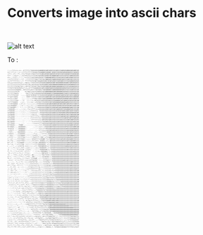 <h1>Converts image into ascii chars</h1>
<br/>

![alt text](https://i.ibb.co/MBXPZFd/surff.jpg)

To :
<pre style="font-size:3px;">
::;;;;*+*+;++;;++;.,%**???*+*?%%%%%%%%%%%####S#S%##SS#S#SSSSS##SSSSS###S#S#####S##S###SS#S
+++:;;?*:+;::;,+:,+;?*??+*??*???%%%%%%?S%%#####S%S####S*##S#SSSS#S#S#S##S##S###SSSSS#S##SS
:+**;:.+**,::**;,:+*++**%?+%*+??%%%??%?%?%%##%S#SS##SS###S#SS#SS#SSSS#SSS##S##SSSS##S#S##S
*+**..::*?+++*,,:,+++*%*%*??+?*???%?%%?%%S%#SSSS#%##?#SS#####S##SSSSSSSSS#SSSSS###S#SSS#SS
+++;,,;?*?**;:,;:;;,.*++???*???%?S?%%%%?S%%%S??SS######S##SSSSSSS#SSS#SSSS##SS#S##SSSSSSSS
:;++;*+**??*+*,,;:+;* ,;***????????%%%???%S?%%%?####%#SSS####S#S###SS##SSSSS##SS#SSSSSSSSS
:+;*+*******??:::;;*: **?*???%??%?%#??%%%%#S%SS#SS?#SS#S%#S#SSSS##S###SSSSSSS#S#####SS#S#S
**?+;++*???????*+++:,;*%%*++;*??%?%??S?%?SSS%%#%SS###SS#S###?##S######S#S###SSS##S##SS#SSS
?****?*??*????????++++*S?**%%;?%?%?%?%%??%%SS%S#S#SSS#S#S######S######S#S#SSS##S####SSSSSS
?*?*???*???%?%%??%++,;+*#*?%?*?%?%%%??S%%?S%%S#SS###S##S#####S#######S#SSSSSSS#SS###SS#SSS
**?*%?????%?%%?%%?%;+*;?+;;%*??*?%%%%#%%%%%%#S%SS####S###S#S########S###S#SSS#SSSS##SSSSSS
**??*??????%%%%%%:,.%%*???*?++S?**??%S?S%%%??%#SS#####SSS###########S##SSSSSSSSSS##SSSSS#S
?*??*??????%??%.      %*??%%??+?%*%??%%SS%S?%%SS#########S###S#######S#S#S#SSSSSSS#SSSSS#S
****?????%%%?%   .    .?%%*??*?%??%+S%%%%%S%SSS#SS####SSSSS###########SSS##SSSSS#S###S##SS
+**+*???%?+%%?   .,.,,.;%%?%*?%?SS%%???%*%%%S%SSSSS##S##SSSSS##S##SS###SS#S#SSS#SSSS####S#
***+%??*?%%%%     ,.... SSSS*????%?%???%S%%%%SSSS###S##SSS#SS##S###S####S###S#S#SSS######S
+?+??***??%%?     ,,,,..;;;:;;;???%%%??%S%%?%%#SSS######SSS#S#S###S#SS#S####SS##SSS##S#SSS
;+;*???????%%+ ....;+:  ;;;:;;;+;;%%?%%?%?%%SSSSSSSS#%SSSSSS######SS#SS####SS#S#SS#SS#SS##
,*+**??%%%SSS   ,;,+:;. :;:;;;++;:;+?%?%%%?%?%%SSSSSSS#SSS#S#######S####S###S#SSSSSSSSSSSS
;**??%?%%SS%%  ;,+*:;+:.::;;;;;;;+:;;S?%%%%%%%%%%%#SS##S#S####S##S##SS###SS##S#SSSSSS##SSS
+????%%SSSS?,, .::++ :; +;;;;;+;;;;;;+%%%%%%%%%SSSSSSSSSS#SS#SS#S##SSS#SS#SS#S##SSS#S#SS##
+???%%%SSS?,,.  *.:,.:;::;?**;++;;;*;+%%%%%%%%%SSS##SSSSS#S#S##SS##SS#########S###SSSSSS##
**%%%%%SS;,,,. ,,:,:;+;,::*++;+****;++++%%%%%%%%SS#SS%#SSSS#SS####S#SSSS#S#####SS#SSSSS##S
???%%%%SS.,,,..,:;,;;;:::,:;;+*???**;%,:?%%%S%%SS%SSSSSSSSSSS#SS#S#SS###SS###SS#S#SSSS##SS
*%?%%%%%S.,,,...,:,;:;:,,,,:;+*????*+*:;;%%%%%%%SS%SSSSSS#S#SSS%S#S#%###SS##S#S#S###S#S##S
?*%?%%%SS.,,,....,,;::,,,,,::;*?%?*?*;,::+%%SS%%%SS#SSSSSSSSSSSS%#SS##S#SSS#SSSS##S#S#SS##
??%??%%%S...,....,,,;:,,,.,;:++*?***?*++::+SSS%%SSSSSSSSSSSSSSSSSSSS##S##SS#SSS######S##SS
????%%%%S.......... .,,...,..+*+******+*++:%%%S%%SSSS#SSS%SSSSSSSSSSSSSS##S#SS##SS#S##S##S
%?????%%S..........,,,.....,,:+*******++*+++#SSSSSSSS#SSSSSSSSSSSSS#%SSSSSSS##SS###SSSS#SS
%%??%%%%%..........,,. .. ..:.:+;++**+++**++?%%S%#S%SSSSS%SSSSSS#SSSSSSSSSSS#SSSSSS#SSSS#S
%????%%%% ,..... .....  .......:;+++++++*?*+%%S%%%%SS%S#SSSSSSSSSSSSSSSS%SSSSS#S#SSSSS#S#S
%???%%%%%.....*SSS#? ............:;;;;;;*+*+:SS%%%SS%SSS%S#S#SSSSSSSSSSSS#%SS#S###SS#SS#SS
%?*?%%%%;..,,,%%SSSSSS+,.       .,,::::;++*+::+%S%SSSS#SSSSSSS%SSSSSSSSSS#SSSSSSSSS###SS##
:%??%??% ..,,,SSSSSSSS;,.   .......,,::;+**+;+*+SSSSSSSS%%SSSS%SSSSSSSSSS%#SSSSSSS#S#S#SSS
,*+?%???...,,.%%SSSSSS:,..,,:,....,,,,,;+**++++++%%SSS#SS#SSS#SSSSSSSSSSSSS#S#S#S##SS#S#SS
,:*%??;;..,..S%%%S%S%S;....,:,,, ,,::,,,;+++*****+#S#SSSSSSSSSSSSSSS%SSSSSS#SSS#SS#SSS#SSS
:;%?%?*+...,,???%%%%S%,,,,,,,,,,,**;+:,,,:;*+**?*+;SSSS#SSSSSSSSSSSSSS#SSSS#SS#S##?SSS#SSS
+:;?%??,,...;????%%%%%,,:::::,,:+?%???;,:;,:;;+**;;;SSSSSSSSSSS%SSSSS%SSSSSS##S####SSSSSSS
:;+?*??.,,,..???????%%,:::::::::?%%??*?*:;S%S,:+?*++S#SSSS#SSSSS%SSSSSSSSSSS#S#SSSSSSS#SSS
?,:;++?.,,,,*?????%%%?,:;;;;;::%?%%?*?**++SS%##:*?++?SS#SS%SSSSSSS%S#SS#SSS#S#S###SSSSSSSS
?*:;**%.,,.;???????%%?;:;::;;;;??+*???*;.SSSSS%:++*+;S#SSSSS%SSSSSSSS#SSSSS#SSSS#S###SSSSS
%?*,;??..,,,????%%%%%:;;;;;;+,;;++??%**:#SSSSSSS:+**;SSSSSS%SS%S%SSSSSSSSSSS##SSSS####SSSS
?+;::;%..,:,+?*????%% ;;+;;;;;::;+*?*??SSSSSSSSS ;+*+:SSSS%%%S%SSSSSSSSSSSS#S#SSSSSSSS#SSS
+ ,,,::* ,,;:++?%???% ++++;;;;;:,;+**;*SSSSS#SSSS;++*:SSSSSSSSSSSSSSSSSSS###S#S#SS#SSS#SSS
.+: ;.,*?,:;+;*;;????.;;++++;;;.:,:;++;+?SSSSSSSS.;+*;SSSSSSSS%S%S%SSSSSSSSSSSSS#SSSSSSSSS
:% ,,..:;,,,**:+**??% ;;**+++; ..,:;;;;;:SSSSSS%%#:++;?S%SS%%%%S%SSSSSSSSSS#S%SSSSSSSSSSSS
?*,.*:,:;,:+:+*;??** ;+****;:   : ,:;;++;:SSSSS#%%*;*+:S%%SSSSSSSSSSSSSSSSSSSSSSSSS#SSSSSS
,*%.;;:+;*;:+:;*+;;? ;***++;;   .:,::;;;;;;SS#?%%?S:*+;S%SSSSS%%SSSSSSSSSSSSSSSSSSS#S##SSS
:%:..,.:*+*+;,;+;+*;,*++**++;.,#%::,:,;:;;:*S%???%?S+*;SSSSSSS%SSS%SSSSSSSSSSSSSSSSSSSSSSS
++:+.,..+:+;;;;;**+:;;;;*?++; .S%S::,,:::;:;%??%%?%%:*;;SS%SSS%SSSS%SSSSSSSSSSSSSSSSSSSSSS
*%,;+ ,,,+,;+;+:+,;;;:;*++;+ *??*S%%#.,;;:::*???%???;*;;%SSSSSSSSSSSSSSSSSSSSSSSSSSSSSSSSS
,,++,+;...+::+;;?*;?.:;+++;;%???%%?%%*.:::;:;????%%%?+*;%SSSSSSSSSSSSS##SSS#SSSSSSSSSSSSSS
+,,.,.;;. .*;,;;:*+:.:;+;;;+?%?*%??*%?.,:;;;:????%?%%;*;*%%SSSSSSSSSSSSSSSSSSSSS##SSSSSSSS
:?:.,+++? .**;,;+;;+.,,;;;:.???**??*?**,:;;;;+????%??;+*;S%SSSSSSSSSSSSSSSSSSSSS#SSSSSS#SS
+?*;,:**++..*?;:;;;; .,,:::?*????*%*?**%.:;;;;????%?%%**++%%S%SSSSSSSSSSSSSSSSS##SSSSSSSSS
:,,;*;,?*?:. +;..,;::.,,,;**??%?*+******%,;+;;?????????****%%%SSSSSSSSSSSSSSSSSSSSSSSSSSSS
,+,.++;.+++ , ;..,,:,,,;;++*??????*****+S;;;;;*??????%?*??**%%SSSSS%SSSSSSSSSSS#SSSSSS#SSS
;;..+++::,+*,, ,,...::++,,:.:,?****?*+****,;+;;?*????%+*?*??%%%SSSSSSSS%SSSSSSS#SSSSSSSS##
:::,+++;++;;;:: ,....,:+...,,;,*?**?*******;+;;?**???%%?;*?+%%%SS%SSSSSSSS#SSSSSSSSSSSSSS#
;:.,:,:.+::;:,*:.. ...::;, ;;*****?*?**?***,+++*%???*?%%??%+%%SSSSSSSSSSSSSSSSSSSSSSSSSS##
;;;:.,,.,::,,,,.,,.,,..,:;++*?**********??*:+*+++%?????????*S%%%SS%SSSSSSSSSSSSSSSSSSSSSSS
:;++*,.+.;:;+;.:,:::,,:;,:;;+**?*???**?*****;?++??%%???%?%*??S%%%SSSSSSSSSSSSSSSSSSSSSSSSS
*;*:;,,?,.%;++;.;;;,;*;+;:::;+??*????*?**?***?????SS%?%?%*????%%%%%%SSSSSSSSSSSSSSSSSSSS##
,?;::;,?,.**;;*:,;+,:**+++,.;:*??*?????????***??*?SSSSS%?%**???????%SSSSSSSSSSSSSSSSSSSS##
;+*;*;;+*,.%*::*;*:?:,??*+:,,;+%??????????%S%???*?%SSSSSS?%*????%%%?SSS%SSSS#SSSSSSSSS#SSS
.,++;+++:+,:**:;;++*?: *%:*:,:;*?%%???????%%%???*?SSSSSSS%??????*?%%%SSSSSSSSSSSSSSSSSSSSS
.,.,;:;;;;:*,.*?;;?;,**%,*?*;,,:?????????SSS+???%?SSSSSSS??????SS%*??S%%SSSSSSSSSSSSSSSSSS
...,.,;*:,*;*,+*,,+++;?;**+**+::;:????%?%%%%?%????SSSSSSSS????SSSSSS%%%%SSSSSSSSSSSSSSS#SS
.,...,,;:.,?;;:,,,,?;++:*;*??*+;:,;:*%%%%%S%??%??%SSSSSSSSS%%SSSSSSSSSSSSSSSSSSSSSSSSSSSSS
;:...,.;*::?+*?+.,;?**++*%+?**+;::,;+*?%%%S%???%%?SSSSSSSSSSSSSSSSSSSSSSSS%#SSSSSSSSSSSSSS
;;:,..,.:;:;?,?;;..??**,;?**;+*?*+:::;+?%S%*S??%SSSSSSSSSSSSSSSSSSSSSSSSSSSSSSSSSSSSSSSSSS
;;;:;;.,.;.,*;,++;;+????++ ?.+*;?:+:;*+*?S%S?%SSS##SSSSSSSSSSSSSSSSSSSSSSSSSSSSSSSSSSSSSSS
;:,:;;+,..*:.+;:**+++?%??+?.?,**?+:+;;;:?%SSSSS#SSSSSSSSSSSSSSSSSSSSSSSSSSSSSSSSSSSSS%SSS#
,*;:,,:+:..,.,,?+**+,:*?:?+***.*++;+*?:,:*%S%SSSS#SSS##SS##SSS##SSSSSSSSSSSSSSSSSSSSSSSSSS
,:::,,,::,.,..,:;:,;+,,?%;?%+??:?***+?+;;;??%%SS%S####SS###SS###SSSSSSSSSSSSSSSSSSSSSSSS##
::;;:,,,:,:,,...;:,.,*:,%?+???+*.???+?*??;*?;?%%%SSS#######SS###SSSSSSSSSSSSSSSSSSSSSSSSSS
+;:;:,,,,,,+,,,.,*...::++%%???*?*??;****???**%%?%%?SS####################SSSSSSSSSSSSSSSSS
;;;;:;:,,,,.*:,,.,;,....;,??????+?*%*++?*?%%?*?%??*%%###SS###################SSSSSSSSSSSSS
,;++::;;:,,,.*%:.,,,,....+.:*+???,*?;?****??**??*?;SS##############################SSSSSSS
,;*+++;:,;:,,,%;*..,:,...:...,%?*?+*?**.***???%%%?%%*S####################################
:,;+:++:+::+:,;;**,:,;,..,+....?%????%%;;+**+?%%?SS%?%SSS#################################
;:,::;;+;*:++*,+++,;,+,,.,;;...,?????????%:*?;?S%?%S%SS,::%SS#S###########################
;;,.,;*+*?*;++**?*+:;;;:;::;;;...*?*???*?.,.%*?**%%??%%S%:;:;:,;*%SSS###################S?
+;*,,.:++;;*+*;?+?*+*+,;+?;++*;:;;+?%*%??+:;+S**?*??S%%%??%*;:;:,;+;+;***?*?????%%?%%%???+
;:;;:,.,+;.+**+*?*++,?+:,:*++;++...+*?*%%?%?;;,;?++?%%%??%%%???;+;+,?,:*+*+????%%%%%%%???%
;;++:+::*;;.;****?++**?+,..+++;??:..,;:*?%%%??+???*+?*%?%%?*S??%*?+:+;:;;+;*+**%??%%%%%%%*
*+;;*+:,,++*,,?***?+***???*,*:;;+**..;,...:%%%??%;??%;*:%%???SSS?S?*+++**;+;*?+**??%?%%%%%
**++;+*;,,+?+:,?*?+++;**??***+,::;;+*;,,.,.,+%%?+:%??%*;%?%%%%?%?%*%%??*******+??*??%;+%%%
?;+;*;:*;;,;?*+:;;**+;,*????,+?;.:*;*++++:+..;,%%???+%?+.:%%?+%%???%?%?*????*????;*?***?:%
?*+;:**:*??::??*;;;*++*.+???**;??+:;,,+*+%+*;::,?%S%%%+,?..?%?%%%%?+%S%%%%???????%?++?%%??
</pre>
